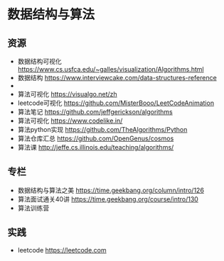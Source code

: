 # 数据结构与算法

## 资源
- 数据结构可视化 https://www.cs.usfca.edu/~galles/visualization/Algorithms.html
- 数据结构 https://www.interviewcake.com/data-structures-reference
- 
- 算法可视化 https://visualgo.net/zh
- leetcode可视化 https://github.com/MisterBooo/LeetCodeAnimation
- 算法笔记 https://github.com/jeffgerickson/algorithms
- 算法可视化 https://www.codelike.in/
- 算法python实现 https://github.com/TheAlgorithms/Python
- 算法仓库汇总 https://github.com/OpenGenus/cosmos
- 算法课 http://jeffe.cs.illinois.edu/teaching/algorithms/

## 专栏
- 数据结构与算法之美 https://time.geekbang.org/column/intro/126
- 算法面试通关40讲 https://time.geekbang.org/course/intro/130
- 算法训练营

## 实践
- leetcode https://leetcode.com